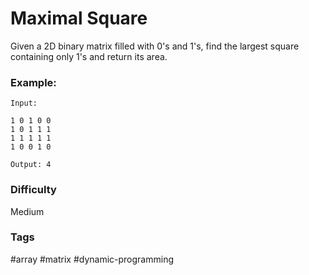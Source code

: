 # Maximal Square

Given a 2D binary matrix filled with 0's and 1's, find the largest square containing only 1's and return its area.

### Example:

```
Input:

1 0 1 0 0
1 0 1 1 1
1 1 1 1 1
1 0 0 1 0

Output: 4
```

### Difficulty

Medium

### Tags

#array #matrix #dynamic-programming
